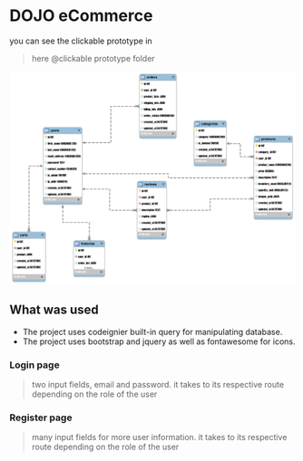 # DOJO eCommerce

you can see the clickable prototype in
> here @clickable prototype folder

![ERD](https://raw.githubusercontent.com/ronrix/v88-capstone/main/codes/ERD/capstone-ERD.png?token=GHSAT0AAAAAABXRMDOBAHTS6KW3AH2FNLM2YX7BWZQ)

## What was used
- The project uses codeignier built-in query for manipulating database.
- The project uses bootstrap and jquery as well as fontawesome for icons.

### Login page
> two input fields, email and password. it takes to its respective route depending on the role of the user

### Register page
> many input fields for more user information. it takes to its respective route depending on the role of the user

